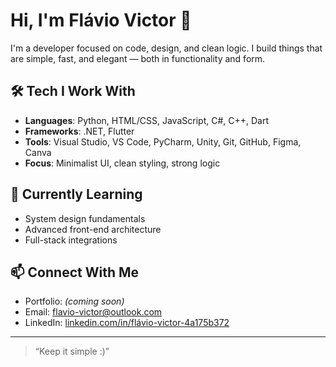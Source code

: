 # Hi, I'm Flávio Victor 👋

I'm a developer focused on code, design, and clean logic. I build things that are simple, fast, and elegant — both in functionality and form.

## 🛠️ Tech I Work With
- **Languages**: Python, HTML/CSS, JavaScript, C#, C++, Dart
- **Frameworks**: .NET, Flutter
- **Tools**: Visual Studio, VS Code, PyCharm, Unity, Git, GitHub, Figma, Canva
- **Focus**: Minimalist UI, clean styling, strong logic

## 🧠 Currently Learning
- System design fundamentals
- Advanced front-end architecture
- Full-stack integrations

## 📫 Connect With Me
- Portfolio: *(coming soon)*
- Email: [flavio-victor@outlook.com](mailto:flavio-victor@outlook.com)
- LinkedIn: [linkedin.com/in/flávio-victor-4a175b372](https://www.linkedin.com/in/fl%C3%A1vio-victor-4a175b372)

---

> “Keep it simple :)”
